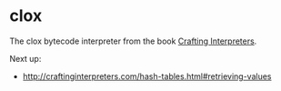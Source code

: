 # clox
The clox bytecode interpreter from the book [Crafting Interpreters](https://craftinginterpreters.com).

Next up:

- http://craftinginterpreters.com/hash-tables.html#retrieving-values